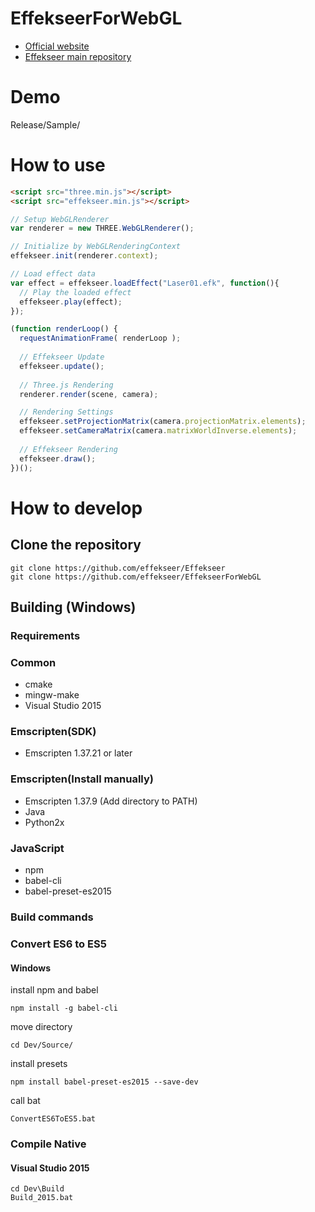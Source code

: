 # EffekseerForWebGL

- [Official website](http://effekseer.github.io)
- [Effekseer main repository](https://github.com/effekseer/Effekseer)

# Demo

Release/Sample/

# How to use

```html
<script src="three.min.js"></script>
<script src="effekseer.min.js"></script>
```

```js
// Setup WebGLRenderer
var renderer = new THREE.WebGLRenderer();

// Initialize by WebGLRenderingContext
effekseer.init(renderer.context);

// Load effect data
var effect = effekseer.loadEffect("Laser01.efk", function(){
  // Play the loaded effect
  effekseer.play(effect);
});

(function renderLoop() {
  requestAnimationFrame( renderLoop );
  
  // Effekseer Update
  effekseer.update();
  
  // Three.js Rendering
  renderer.render(scene, camera);

  // Rendering Settings
  effekseer.setProjectionMatrix(camera.projectionMatrix.elements);
  effekseer.setCameraMatrix(camera.matrixWorldInverse.elements);
  
  // Effekseer Rendering
  effekseer.draw();
})();

```

# How to develop

## Clone the repository

```
git clone https://github.com/effekseer/Effekseer
git clone https://github.com/effekseer/EffekseerForWebGL
```

## Building (Windows)

### Requirements

### Common

- cmake
- mingw-make
- Visual Studio 2015

### Emscripten(SDK)
- Emscripten 1.37.21 or later

### Emscripten(Install manually)

- Emscripten 1.37.9 (Add directory to PATH)
- Java
- Python2x

### JavaScript

- npm
- babel-cli
- babel-preset-es2015

### Build commands

### Convert ES6 to ES5

#### Windows

install npm and babel

```
npm install -g babel-cli
```

move directory

```
cd Dev/Source/
```

install presets

```
npm install babel-preset-es2015 --save-dev
```

call bat

```
ConvertES6ToES5.bat
```

### Compile Native

#### Visual Studio 2015

```
cd Dev\Build
Build_2015.bat
```

